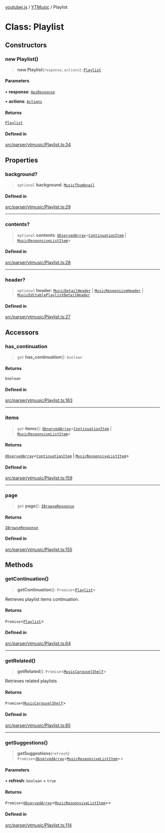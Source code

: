 [youtubei.js](../../../README.md) / [YTMusic](../README.md) / Playlist

# Class: Playlist

## Constructors

### new Playlist()

> **new Playlist**(`response`, `actions`): [`Playlist`](Playlist.md)

#### Parameters

• **response**: [`ApiResponse`](../../../interfaces/ApiResponse.md)

• **actions**: [`Actions`](../../../classes/Actions.md)

#### Returns

[`Playlist`](Playlist.md)

#### Defined in

[src/parser/ytmusic/Playlist.ts:34](https://github.com/LuanRT/YouTube.js/blob/e1650e12979e68b9546bc63989f86b651960a10a/src/parser/ytmusic/Playlist.ts#L34)

## Properties

### background?

> `optional` **background**: [`MusicThumbnail`](../../YTNodes/classes/MusicThumbnail.md)

#### Defined in

[src/parser/ytmusic/Playlist.ts:29](https://github.com/LuanRT/YouTube.js/blob/e1650e12979e68b9546bc63989f86b651960a10a/src/parser/ytmusic/Playlist.ts#L29)

***

### contents?

> `optional` **contents**: [`ObservedArray`](../../Helpers/type-aliases/ObservedArray.md)\<[`ContinuationItem`](../../YTNodes/classes/ContinuationItem.md) \| [`MusicResponsiveListItem`](../../YTNodes/classes/MusicResponsiveListItem.md)\>

#### Defined in

[src/parser/ytmusic/Playlist.ts:28](https://github.com/LuanRT/YouTube.js/blob/e1650e12979e68b9546bc63989f86b651960a10a/src/parser/ytmusic/Playlist.ts#L28)

***

### header?

> `optional` **header**: [`MusicDetailHeader`](../../YTNodes/classes/MusicDetailHeader.md) \| [`MusicResponsiveHeader`](../../YTNodes/classes/MusicResponsiveHeader.md) \| [`MusicEditablePlaylistDetailHeader`](../../YTNodes/classes/MusicEditablePlaylistDetailHeader.md)

#### Defined in

[src/parser/ytmusic/Playlist.ts:27](https://github.com/LuanRT/YouTube.js/blob/e1650e12979e68b9546bc63989f86b651960a10a/src/parser/ytmusic/Playlist.ts#L27)

## Accessors

### has\_continuation

> `get` **has\_continuation**(): `boolean`

#### Returns

`boolean`

#### Defined in

[src/parser/ytmusic/Playlist.ts:163](https://github.com/LuanRT/YouTube.js/blob/e1650e12979e68b9546bc63989f86b651960a10a/src/parser/ytmusic/Playlist.ts#L163)

***

### items

> `get` **items**(): [`ObservedArray`](../../Helpers/type-aliases/ObservedArray.md)\<[`ContinuationItem`](../../YTNodes/classes/ContinuationItem.md) \| [`MusicResponsiveListItem`](../../YTNodes/classes/MusicResponsiveListItem.md)\>

#### Returns

[`ObservedArray`](../../Helpers/type-aliases/ObservedArray.md)\<[`ContinuationItem`](../../YTNodes/classes/ContinuationItem.md) \| [`MusicResponsiveListItem`](../../YTNodes/classes/MusicResponsiveListItem.md)\>

#### Defined in

[src/parser/ytmusic/Playlist.ts:159](https://github.com/LuanRT/YouTube.js/blob/e1650e12979e68b9546bc63989f86b651960a10a/src/parser/ytmusic/Playlist.ts#L159)

***

### page

> `get` **page**(): [`IBrowseResponse`](../../APIResponseTypes/type-aliases/IBrowseResponse.md)

#### Returns

[`IBrowseResponse`](../../APIResponseTypes/type-aliases/IBrowseResponse.md)

#### Defined in

[src/parser/ytmusic/Playlist.ts:155](https://github.com/LuanRT/YouTube.js/blob/e1650e12979e68b9546bc63989f86b651960a10a/src/parser/ytmusic/Playlist.ts#L155)

## Methods

### getContinuation()

> **getContinuation**(): `Promise`\<[`Playlist`](Playlist.md)\>

Retrieves playlist items continuation.

#### Returns

`Promise`\<[`Playlist`](Playlist.md)\>

#### Defined in

[src/parser/ytmusic/Playlist.ts:64](https://github.com/LuanRT/YouTube.js/blob/e1650e12979e68b9546bc63989f86b651960a10a/src/parser/ytmusic/Playlist.ts#L64)

***

### getRelated()

> **getRelated**(): `Promise`\<[`MusicCarouselShelf`](../../YTNodes/classes/MusicCarouselShelf.md)\>

Retrieves related playlists

#### Returns

`Promise`\<[`MusicCarouselShelf`](../../YTNodes/classes/MusicCarouselShelf.md)\>

#### Defined in

[src/parser/ytmusic/Playlist.ts:85](https://github.com/LuanRT/YouTube.js/blob/e1650e12979e68b9546bc63989f86b651960a10a/src/parser/ytmusic/Playlist.ts#L85)

***

### getSuggestions()

> **getSuggestions**(`refresh`): `Promise`\<[`ObservedArray`](../../Helpers/type-aliases/ObservedArray.md)\<[`MusicResponsiveListItem`](../../YTNodes/classes/MusicResponsiveListItem.md)\>\>

#### Parameters

• **refresh**: `boolean` = `true`

#### Returns

`Promise`\<[`ObservedArray`](../../Helpers/type-aliases/ObservedArray.md)\<[`MusicResponsiveListItem`](../../YTNodes/classes/MusicResponsiveListItem.md)\>\>

#### Defined in

[src/parser/ytmusic/Playlist.ts:114](https://github.com/LuanRT/YouTube.js/blob/e1650e12979e68b9546bc63989f86b651960a10a/src/parser/ytmusic/Playlist.ts#L114)
